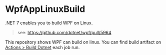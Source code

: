 # WpfAppLinuxBuild

.NET 7 enables you to build WPF on Linux.

> see: https://github.com/dotnet/wpf/pull/5964

This repository shows WPF can build on linux. You can find build artifact on [Actions > Build Dotnet](https://github.com/guitarrapc/WpfAppLinuxBuild/actions/workflows/dotnet-build.yaml) each job run.
